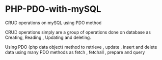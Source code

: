 # PHP-PDO-with-mySQL
CRUD operations on mySQL using PDO method 

CRUD operations simply are a group of operations done on database as Creating, Reading , Updating and deleting.

Using PDO (php data object) method to retrieve , update , insert and delete data using many PDO methods as fetch , fetchall , prepare and query

